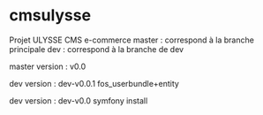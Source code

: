 # cmsulysse
Projet ULYSSE CMS e-commerce
master  : correspond à la branche principale
dev     : correspond à la branche de dev


master version : v0.0


dev version    : dev-v0.0.1
fos_userbundle+entity

dev version    : dev-v0.0
symfony install
